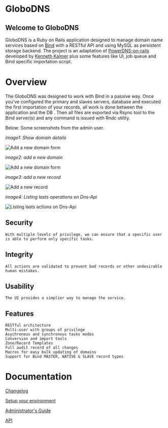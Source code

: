GloboDNS
======

Welcome to GloboDNS
-----------------

GloboDNS is a Ruby on Rails application designed to manage domain name services based on [Bind](https://www.isc.org/software/bind) with a RESTful API and using MySQL as persistent storage backend. 
The project is an adaptation of [PowerDNS-on-rails](https://github.com/kennethkalmer/powerdns-on-rails) developed by 
[Kenneth Kalmer](kenneth.kalmer@gmail.com) plus some features like UI, job queue and Bind specific importation script.

# Overview

The GloboDNS was designed to work with Bind in a passive way. Once you've configured the primary and slaves servers, database and executed the first importation of your records, all work is done between the application and the DB . Then all files are exported via Rsync tool to the Bind server(s) and any command is issued with Rndc utility.

Below: Some screenshots from the admin user.

*image1: Show domain details*

![Add a new domain form](doc/img/domain_details.png "Add a new domain form")

*image2: add a new domain*

![Add a new domain form](doc/img/new_domain_no_template.png "Add a new domain form")

*image3: add a new record*

![Add a new record](doc/img/create_record.png "Add a new record")

*image4: Listing lasts operations on Dns-Api*

![Listing lasts actions on Dns-Api](doc/img/logs.png "Listing lasts actions on GloboDNS")

## Security
	With multiple levels of privilege, we can ensure that a specific user is able to perform only specific tasks.
	
## Integrity
	All actions are validated to prevent bad records or other undesirable human mistakes.
	
## Usability
	The UI provides a simplier way to manage the service.

## Features
	RESTful architecture
	Multi-user with groups of privilege
	Asychronous and synchronous tasks modes
	Conversion and import tools
	Zone/Record Templates
	Full audit record of all changes
	Macros for easy bulk updating of domains
	Support for Bind MASTER, NATIVE & SLAVE record types

Documentation
=============

[Changelog](./CHANGELOG.md)

[Setup your environment](./doc/setup.md)

[Administrator's Guide](./doc/administrator.md)

[API](https://github.com/globocom/GloboDNS/wiki/API)
